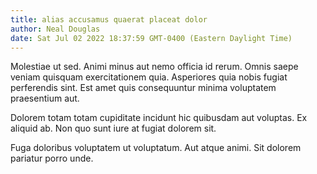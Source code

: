 ```yaml
---
title: alias accusamus quaerat placeat dolor
author: Neal Douglas
date: Sat Jul 02 2022 18:37:59 GMT-0400 (Eastern Daylight Time)
---
```

Molestiae ut sed. Animi minus aut nemo officia id rerum. Omnis saepe veniam quisquam exercitationem quia. Asperiores quia nobis fugiat perferendis sint. Est amet quis consequuntur minima voluptatem praesentium aut.

 Dolorem totam totam cupiditate incidunt hic quibusdam aut voluptas. Ex aliquid ab. Non quo sunt iure at fugiat dolorem sit.

 Fuga doloribus voluptatem ut voluptatum. Aut atque animi. Sit dolorem pariatur porro unde.